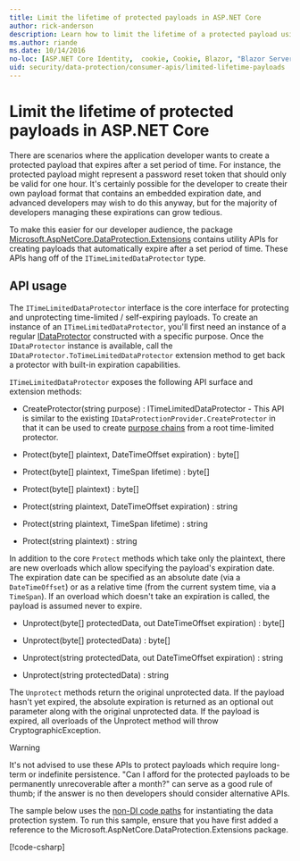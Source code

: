 ```yaml
---
title: Limit the lifetime of protected payloads in ASP.NET Core
author: rick-anderson
description: Learn how to limit the lifetime of a protected payload using the ASP.NET Core Data Protection APIs.
ms.author: riande
ms.date: 10/14/2016
no-loc: [ASP.NET Core Identity,  cookie, Cookie, Blazor, "Blazor Server", "Blazor WebAssembly", "Identity", "Let's Encrypt", Razor, SignalR]
uid: security/data-protection/consumer-apis/limited-lifetime-payloads
---
```

# Limit the lifetime of protected payloads in ASP.NET Core

There are scenarios where the application developer wants to create a protected payload that expires after a set period of time. For instance, the protected payload might represent a password reset token that should only be valid for one hour. It's certainly possible for the developer to create their own payload format that contains an embedded expiration date, and advanced developers may wish to do this anyway, but for the majority of developers managing these expirations can grow tedious.

To make this easier for our developer audience, the package [Microsoft.AspNetCore.DataProtection.Extensions](https://www.nuget.org/packages/Microsoft.AspNetCore.DataProtection.Extensions/) contains utility APIs for creating payloads that automatically expire after a set period of time. These APIs hang off of the `ITimeLimitedDataProtector` type.

## API usage

The `ITimeLimitedDataProtector` interface is the core interface for protecting and unprotecting time-limited / self-expiring payloads. To create an instance of an `ITimeLimitedDataProtector`, you'll first need an instance of a regular [IDataProtector](xref:security/data-protection/consumer-apis/overview) constructed with a specific purpose. Once the `IDataProtector` instance is available, call the `IDataProtector.ToTimeLimitedDataProtector` extension method to get back a protector with built-in expiration capabilities.

`ITimeLimitedDataProtector` exposes the following API surface and extension methods:

* CreateProtector(string purpose) : ITimeLimitedDataProtector - This API is similar to the existing `IDataProtectionProvider.CreateProtector` in that it can be used to create [purpose chains](xref:security/data-protection/consumer-apis/purpose-strings) from a root time-limited protector.

* Protect(byte[] plaintext, DateTimeOffset expiration) : byte[]

* Protect(byte[] plaintext, TimeSpan lifetime) : byte[]

* Protect(byte[] plaintext) : byte[]

* Protect(string plaintext, DateTimeOffset expiration) : string

* Protect(string plaintext, TimeSpan lifetime) : string

* Protect(string plaintext) : string

In addition to the core `Protect` methods which take only the plaintext, there are new overloads which allow specifying the payload's expiration date. The expiration date can be specified as an absolute date (via a `DateTimeOffset`) or as a relative time (from the current system time, via a `TimeSpan`). If an overload which doesn't take an expiration is called, the payload is assumed never to expire.

* Unprotect(byte[] protectedData, out DateTimeOffset expiration) : byte[]

* Unprotect(byte[] protectedData) : byte[]

* Unprotect(string protectedData, out DateTimeOffset expiration) : string

* Unprotect(string protectedData) : string

The `Unprotect` methods return the original unprotected data. If the payload hasn't yet expired, the absolute expiration is returned as an optional out parameter along with the original unprotected data. If the payload is expired, all overloads of the Unprotect method will throw CryptographicException.

>[!WARNING]
> It's not advised to use these APIs to protect payloads which require long-term or indefinite persistence. "Can I afford for the protected payloads to be permanently unrecoverable after a month?" can serve as a good rule of thumb; if the answer is no then developers should consider alternative APIs.

The sample below uses the [non-DI code paths](xref:security/data-protection/configuration/non-di-scenarios) for instantiating the data protection system. To run this sample, ensure that you have first added a reference to the Microsoft.AspNetCore.DataProtection.Extensions package.

[!code-csharp[](limited-lifetime-payloads/samples/limitedlifetimepayloads.cs)]
